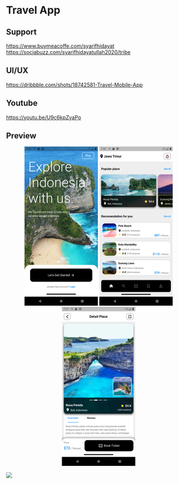 # Travel App

## Support

https://www.buymeacoffe.com/syarifhidayat
https://sociabuzz.com/syarifhidayatullah2020/tribe

## UI/UX

https://dribbble.com/shots/18742581-Travel-Mobile-App

## Youtube

https://youtu.be/U9c6kpZyaPo

## Preview

<p align="middle">
<img src="assets/preview/onboard.png" alt="OnBoard" width="200">
<img src="assets/preview/home.png" alt="HomePage" width="200">
<img src="assets/preview/detail.png" alt="Detail" width="200">
</p>
<img src="https://visitor-badge.laobi.icu/badge?page_id=sya-hid.travel_app_02"/>  
